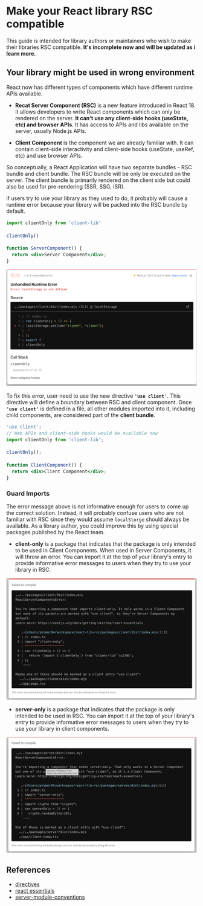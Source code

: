 # Make your React library RSC compatible
This guide is intended for library authors or maintainers who wish to make their libraries RSC compatible. **It's incomplete now and will be updated as i learn more.**

## Your library might be used in wrong environment

React now has different types of components which have different runtime APIs available.

* **Recat Server Component (RSC)** 
is a new feature introduced in React 18. It allows developers to write React components which can only be rendered on the server. **It can't use any client-side hooks (useState, etc) and browser APIs**. It has access to APIs and libs available on the server, usually Node.js APIs.

* **Client Component** is the component we are already familiar with. It can contain client-side interactivity and client-side hooks (useState, useRef, etc) and use browser APIs.

So conceptually, a React Application will have two separate bundles - RSC bundle and client bundle. The RSC bundle will be only be executed on the server. The client bundle is primarily rendered on the client side but could also be used for pre-rendering (SSR, SSG, ISR).



if users try to use your library as they used to do, it probably will cause a runtime error because your library will be packed into the RSC bundle by default.


```jsx
import clientOnly from 'client-lib'

clientOnly()

function ServerComponent() {
  return <div>Server Component</div>;
}
```

![client-in-RSC](./screenshot/client-in-RSC.png)

To fix this error, user need to use the new directive **`'use client'`**. This directive will define a boundary between RSC and client component. Once **`'use client'`** is defined in a file, all other modules imported into it, including child components, are considered part of the **client bundle**.

```jsx
'use client';
// Web APIs and client-side hooks would be available now
import clientOnly from 'client-lib';

clientOnly();

function ClientComponent() {
  return <div>Client Component</div>;
}
```

### Guard Imports

The error message above is not informative enough for users to come up the correct solution. Instead, it will probably confuse users who are not familiar with RSC since they would assume `localStorge` should always be available. As a library author, you could improve this by using special packages published by the React team.

* **client-only** is a package that indicates that the package is only intended to be used in Client Components. When used in Server Components, it will throw an error. You can import it at the top of your library's entry to provide informative error messages to users when they try to use your library in RSC.

![client-only-in-RSC](./screenshot/client-only-in-RSC.png)

* **server-only** is a package that indicates that the package is only intended to be used in RSC. You can import it at the top of your library's entry to provide informative error messages to users when they try to use your library in client components.

![server-only-in-client](./screenshot/server-only-in-client.png)


## References
* [directives](https://react.dev/reference/react/directives)
* [react essentials](https://nextjs.org/docs/getting-started/react-essentials)
* [server-module-conventions](https://github.com/reactjs/rfcs/blob/main/text/0227-server-module-conventions.md)

